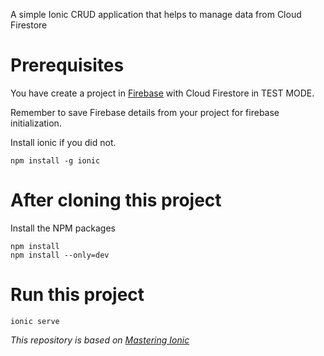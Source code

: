 A simple Ionic CRUD application that helps to manage data from Cloud Firestore

# Prerequisites

You have create a project in [Firebase](https://firebase.google.com/) with Cloud Firestore in TEST MODE.

Remember to save Firebase details from your project for firebase initialization.

Install ionic if you did not.

```
npm install -g ionic
```

# After cloning this project

Install the NPM packages

```
npm install
npm install --only=dev
```

# Run this project

```
ionic serve
```


*This repository is based on [Mastering Ionic](http://masteringionic.com/blog/2017-10-22-using-firebase-cloud-firestore-with-ionic/)*

